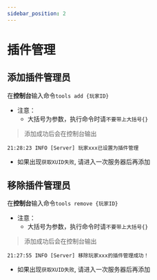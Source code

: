```yaml
---
sidebar_position: 2
---
```


# 插件管理

## 添加插件管理员

在**控制台**输入命令`tools add {玩家ID}`  

- 注意：
  - 大括号为参数，执行命令时请`不要带上大括号{}`

> 添加成功后会在控制台输出

```log title="Console"
21:28:23 INFO [Server] 玩家xxx已设置为插件管理
```

- 如果出现`获取XUID失败`, 请进入一次服务器后再添加

## 移除插件管理员

在**控制台**输入命令`tools remove {玩家ID}`

- 注意：
  - 大括号为参数，执行命令时请`不要带上大括号{}`

> 添加成功后会在控制台输出

```log title="Console"
21:27:55 INFO [Server] 移除玩家xxx的插件管理成功！
```

- 如果出现`获取XUID失败`, 请进入一次服务器后再添加
